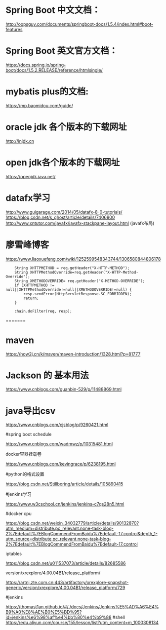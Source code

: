# Spring Boot 中文文档：
http://oopsguy.com/documents/springboot-docs/1.5.4/index.html#boot-features
# Spring Boot 英文官方文档：
https://docs.spring.io/spring-boot/docs/1.5.2.RELEASE/reference/htmlsingle/
# mybatis plus的文档:
 https://mp.baomidou.com/guide/
# oracle jdk 各个版本的下载网址
 http://injdk.cn
# open jdk各个版本的下载网址
 https://openjdk.java.net/
# datafx学习 
http://www.guigarage.com/2014/05/datafx-8-0-tutorials/
https://blog.csdn.net/s_ghost/article/details/7406800
http://www.xntutor.com/javafx/javafx-stackpane-layout.html (javafx布局)

# 廖雪峰博客

https://www.liaoxuefeng.com/wiki/1252599548343744/1306580844806178

        String XHTTPMETHOD = req.getHeader("X-HTTP-METHOD");
        String XHTTPMethodOverride=req.getHeader("X-HTTP-Method-Override");
        String XMETHODOVERRIDE= req.getHeader("X-METHOD-OVERRIDE");
        if (XHTTPMETHOD != null||XHTTPMethodOverride!=null||XMETHODOVERRIDE!=null) {
            resp.sendError(HttpServletResponse.SC_FORBIDDEN);
            return;
        }

        chain.doFilter(req, resp);
=======
        
# maven

https://how2j.cn/k/maven/maven-introduction/1328.html?p=81777       

# Jackson 的 基本用法
https://www.cnblogs.com/guanbin-529/p/11488869.html
# java导出csv
https://www.cnblogs.com/cjsblog/p/9260421.html

#spring boot schedule

https://www.cnblogs.com/wadmwz/p/10315481.html

docker容器挂载卷

https://www.cnblogs.com/kevingrace/p/6238195.html

#python的格式设置

https://blog.csdn.net/Stillboring/article/details/105890415

#jenkins学习

https://www.w3cschool.cn/jenkins/jenkins-c7qs28n5.html

#docker cpu

https://blog.csdn.net/weixin_34032779/article/details/90132870?utm_medium=distribute.pc_relevant.none-task-blog-2%7Edefault%7EBlogCommendFromBaidu%7Edefault-17.control&depth_1-utm_source=distribute.pc_relevant.none-task-blog-2%7Edefault%7EBlogCommendFromBaidu%7Edefault-17.control

iptables

https://blog.csdn.net/u011537073/article/details/82685586

version/xrexplore/4.00.04B1/release_platform/

https://artnj.zte.com.cn:443/artifactory/xrexplore-snapshot-generic/version/xrexplore/4.00.04B1/release_platform/729

#jenkins

https://thomast1an.github.io/#/./docs/Jenkins/Jenkins%E5%AD%A6%E4%B9%A0%E8%AE%B0%E5%BD%95?id=jenkins%e6%98%af%e4%bb%80%e4%b9%88
#shell
https://edu.aliyun.com/course/155/lesson/list?utm_content=m_1000308134
